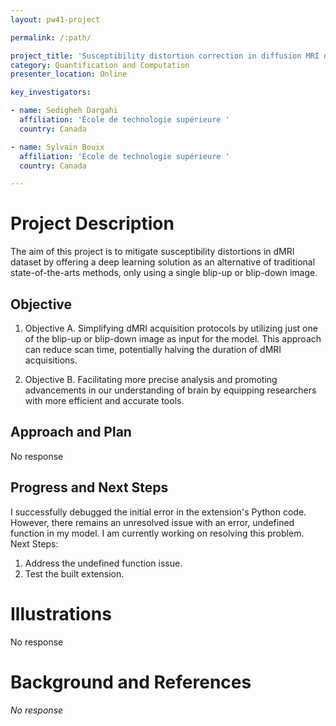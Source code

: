 ```yaml
---
layout: pw41-project

permalink: /:path/

project_title: 'Susceptibility distortion correction in diffusion MRI dataset '
category: Quantification and Computation
presenter_location: Online

key_investigators:

- name: Sedigheh Dargahi
  affiliation: 'École de technologie supérieure '
  country: Canada

- name: Sylvain Bouix
  affiliation: 'École de technologie supérieure '
  country: Canada

---
```


# Project Description

<!-- Add a short paragraph describing the project. -->


The aim of this project is to mitigate susceptibility distortions in dMRI dataset by offering a deep learning solution as an alternative of traditional state-of-the-arts methods, only using a single blip-up or blip-down image.



## Objective

<!-- Describe here WHAT you would like to achieve (what you will have as end result). -->


1. Objective A. Simplifying dMRI acquisition protocols by utilizing just one of the blip-up or blip-down image as input for the model. This approach can reduce scan time, potentially halving the duration of dMRI acquisitions. 

2. Objective B. Facilitating more precise analysis and promoting advancements in our understanding of brain by equipping researchers with more efficient and accurate tools. 




## Approach and Plan

<!-- Describe here HOW you would like to achieve the objectives stated above. -->


No response




## Progress and Next Steps

<!-- Update this section as you make progress, describing of what you have ACTUALLY DONE.
     If there are specific steps that you could not complete then you can describe them here, too. -->


I successfully debugged the initial error in the extension's Python code. However, there remains an unresolved issue with an error, undefined function in my model. I am currently working on resolving this problem.
Next Steps:
 1. Address the undefined function issue.
 2. Test the built extension.




# Illustrations

<!-- Add pictures and links to videos that demonstrate what has been accomplished. -->


No response



# Background and References

<!-- If you developed any software, include link to the source code repository.
     If possible, also add links to sample data, and to any relevant publications. -->


_No response_

